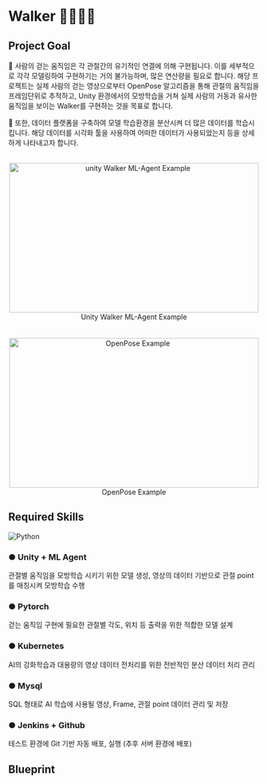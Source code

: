 # Walker 🚶‍♂️🚶‍♀️

## Project Goal
🔹 사람의 걷는 움직임은 각 관절간의 유기적인 연결에 의해 구현됩니다. 이를 세부적으로 각각 모델링하여 구현하기는 거의 불가능하며, 많은 연산량을 필요로 합니다. 해당 프로젝트는 실제 사람의 걷는 영상으로부터 OpenPose 알고리즘을 통해 관절의 움직임을 프레임단위로 추적하고, Unity 환경에서의 모방학습을 거쳐 실제 사람의 거동과 유사한 움직임을 보이는 Walker를 구현하는 것을 목표로 합니다. <br>

🔹 또한, 데이터 플랫폼을 구축하여 모델 학습환경을 분산시켜 더 많은 데이터를 학습시킵니다. 해당 데이터를 시각화 툴을 사용하여 어떠한 데이터가 사용되었는지 등을 상세하게 나타내고자 합니다.<br>
<br>
<p align="center">
<img src="https://user-images.githubusercontent.com/50973139/167372946-186e3669-2fed-4c68-83f9-3f4142b85cef.gif"  width="500" height="300" alt="unity Walker ML-Agent Example"/>
<br>Unity Walker ML-Agent Example</br>
<br></br>
<img src="https://github.com/CMU-Perceptual-Computing-Lab/openpose/raw/master/.github/media/dance_foot.gif" width="500" height="300" alt="OpenPose Example"/>
<br>OpenPose Example</br>
</p>

## Required Skills
<img alt="Python" src ="https://img.shields.io/badge/Python-3776AB.svg?&style=for-the-badge&logo=Python&logoColor=white"/>

### ● Unity + ML Agent
관절별 움직임을 모방학습 시키기 위한 모델 생성, 영상의 데이터 기반으로 관절 point를 매칭시켜 모방학습 수행 <br>
### ● Pytorch
걷는 움직임 구현에 필요한 관절별 각도, 위치 등 출력을 위한 적합한 모델 설계<br>
### ● Kubernetes
AI의 강화학습과 대용량의 영상 데이터 전처리를 위한 전반적인 분산 데이터 처리 관리<br>
### ● Mysql
SQL 형태로 AI 학습에 사용될 영상, Frame, 관절 point 데이터 관리 및 저장<br>
### ● Jenkins + Github
테스트 환경에 Git 기반 자동 배포, 실행 (추후 서버 환경에 배포)<br>


## Blueprint
